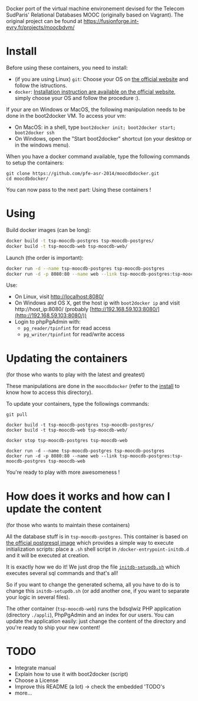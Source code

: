 Docker port of the virtual machine environement devised for the Telecom SudParis' Relational Databases MOOC (originally based on Vagrant).
The original project can be found at https://fusionforge.int-evry.fr/projects/moocbdvm/

Install
=======

Before using these containers, you need to install:
* (if you are using Linux) ```git```: Choose your OS on [the official website](http://git-scm.com/downloads) and follow the istructions.
* ```docker```: [Installation instruction are available on the official website](https://docs.docker.com/installation/), simply choose your OS and follow the procedure :).

If your are on Windows or MacOS, the following manipulation needs to be done in the boot2docker VM. To access your vm:

* On MacOS: in a shell, type ```boot2docker init; boot2docker start; boot2docker ssh```
* On Windows, open the "Start boot2docker" shortcut (on your desktop or in the windows menu).

When you have a docker command available, type the following commands to setup the containers:

```
git clone https://github.com/pfe-asr-2014/moocdbdocker.git
cd moocdbdocker/
```

You can now pass to the next part: Using these containers !

Using
=====

Build docker images (can be long):
```sh
docker build -t tsp-moocdb-postgres tsp-moocdb-postgres/
docker build -t tsp-moocdb-web tsp-moocdb-web/
```

Launch (the order is important):
```sh
docker run -d --name tsp-moocdb-postgres tsp-moocdb-postgres
docker run -d -p 8080:80 --name web --link tsp-moocdb-postgres:tsp-moocdb-postgres tsp-moocdb-web
```

Use:
* On Linux, visit [http://localhost:8080/](http://localhost:8080/)
* On Windows and OS X, get the host ip with ```boot2docker ip``` and visit http://host_ip:8080/ (probably [http://192.168.59.103:8080/](http://192.168.59.103:8080/))
* Login to phpPgAdmin with:
  *  ```pg_reader/tpinfint``` for read access
  *  ```pg_writer/tpinfint``` for read/write access

Updating the containers
=======================
(for those who wants to play with the latest and greatest)

These manipulations are done in the ```moocdbdocker``` (refer to the [install](#install) to know how to access this directory).

To update your containers, type the followings commands:

```
git pull

docker build -t tsp-moocdb-postgres tsp-moocdb-postgres/
docker build -t tsp-moocdb-web tsp-moocdb-web/

docker stop tsp-moocdb-postgres tsp-moocdb-web

docker run -d --name tsp-moocdb-postgres tsp-moocdb-postgres
docker run -d -p 8080:80 --name web --link tsp-moocdb-postgres:tsp-moocdb-postgres tsp-moocdb-web
```

You're ready to play with more awesomeness !

How does it works and how can I update the content
==================================================
(for those who wants to maintain these containers)

All the database stuff is in ```tsp-moocdb-postgres```. This container is based on
[the official postgresql image](https://registry.hub.docker.com/_/postgres/) which provides a simple way to
execute initialization scripts: place a ```.sh``` shell script in ```/docker-entrypoint-initdb.d```
and it will be executed at creation.

It is exactly how we do it! We just drop the file 
[```initdb-setupdb.sh```](https://github.com/pfe-asr-2014/moocdbdocker/blob/master/tsp-moocdb-postgres/initdb-setupdb.sh)
which executes several sql commands and that's all!

So if you want to change the generated schema, all you have to do is to change this  ```initdb-setupdb.sh``` (or add another one, if you want to
separate your logic in several files).

The other container (```tsp-moocdb-web```) runs the bdsqlwiz PHP application (directory ```./appli```), PhpPgAdmin and an index for our users.
You can update the application easily: just change the content of the directory and you're ready to ship your new content!

TODO
====

* Integrate manual
* Explain how to use it with boot2docker (script)
* Choose a License
* Improve this README (a lot) -> check the embedded 'TODO's
* more…
